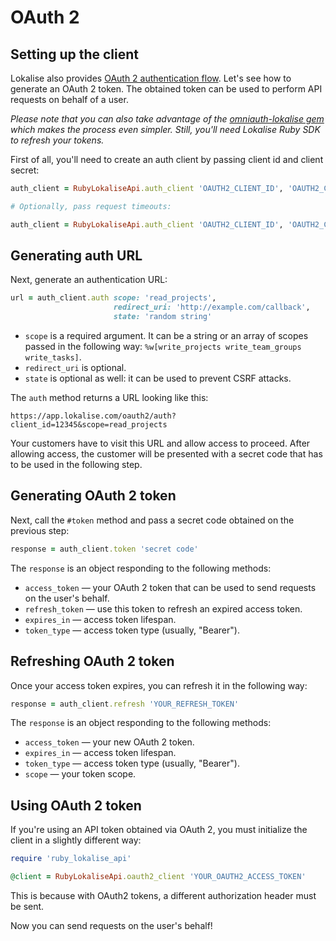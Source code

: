 # OAuth 2

## Setting up the client

Lokalise also provides [OAuth 2 authentication flow](http://docs.lokalise.com/en/articles/5574713-oauth-2). Let's see how to generate an OAuth 2 token. The obtained token can be used to perform API requests on behalf of a user.

*Please note that you can also take advantage of the [omniauth-lokalise gem](https://github.com/bodrovis/omniauth-lokalise) which makes the process even simpler. Still, you'll need Lokalise Ruby SDK to refresh your tokens.*

First of all, you'll need to create an auth client by passing client id and client secret:

```ruby
auth_client = RubyLokaliseApi.auth_client 'OAUTH2_CLIENT_ID', 'OAUTH2_CLIENT_SECRET'

# Optionally, pass request timeouts:

auth_client = RubyLokaliseApi.auth_client 'OAUTH2_CLIENT_ID', 'OAUTH2_CLIENT_SECRET', timeout: 5, open_timeout: 10
```

## Generating auth URL

Next, generate an authentication URL:

```ruby
url = auth_client.auth scope: 'read_projects',
                       redirect_uri: 'http://example.com/callback',
                       state: 'random string'
```

* `scope` is a required argument. It can be a string or an array of scopes passed in the following way: `%w[write_projects write_team_groups write_tasks]`.
* `redirect_uri` is optional.
* `state` is optional as well: it can be used to prevent CSRF attacks.

The `auth` method returns a URL looking like this:

```
https://app.lokalise.com/oauth2/auth?client_id=12345&scope=read_projects
```

Your customers have to visit this URL and allow access to proceed. After allowing access, the customer will be presented with a secret code that has to be used in the following step.

## Generating OAuth 2 token

Next, call the `#token` method and pass a secret code obtained on the previous step:

```ruby
response = auth_client.token 'secret code'
```

The `response` is an object responding to the following methods:

* `access_token` — your OAuth 2 token that can be used to send requests on the user's behalf.
* `refresh_token` — use this token to refresh an expired access token.
* `expires_in` — access token lifespan.
* `token_type` — access token type (usually, "Bearer").

## Refreshing OAuth 2 token

Once your access token expires, you can refresh it in the following way:

```ruby
response = auth_client.refresh 'YOUR_REFRESH_TOKEN'
```

The `response` is an object responding to the following methods:

* `access_token` — your new OAuth 2 token.
* `expires_in` — access token lifespan.
* `token_type` — access token type (usually, "Bearer").
* `scope` — your token scope.

## Using OAuth 2 token

If you're using an API token obtained via OAuth 2, you must initialize the client in a slightly different way:

```ruby
require 'ruby_lokalise_api'

@client = RubyLokaliseApi.oauth2_client 'YOUR_OAUTH2_ACCESS_TOKEN'
```

This is because with OAuth2 tokens, a different authorization header must be sent.

Now you can send requests on the user's behalf!